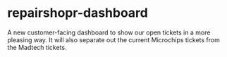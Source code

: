 # repairshopr-dashboard
A new customer-facing dashboard to show our open tickets in a more pleasing way. It will also separate out the current Microchips tickets from the Madtech tickets.
